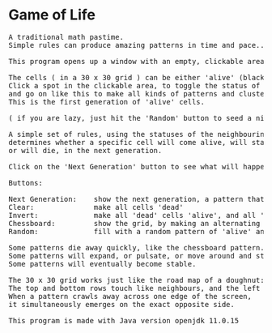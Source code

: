 # Game of Life
<pre>
A traditional math pastime.
Simple rules can produce amazing patterns in time and pace...

This program opens up a window with an empty, clickable area, and several buttons below.

The cells ( in a 30 x 30 grid ) can be either 'alive' (black) or 'dead' (white).
Click a spot in the clickable area, to toggle the status of the cell right there, 
and go on like this to make all kinds of patterns and clusters of 'alive' cells.
This is the first generation of 'alive' cells.

( if you are lazy, just hit the 'Random' button to seed a nice random pattern )

A simple set of rules, using the statuses of the neighbouring cells, 
determines whether a specific cell will come alive, will stay alive 
or will die, in the next generation. 

Click on the 'Next Generation' button to see what will happen to any pattern.

Buttons:

Next Generation:    show the next generation, a pattern that descends from the current pattern
Clear:              make all cells 'dead'
Invert:             make all 'dead' cells 'alive', and all 'alive' cells 'dead'
Chessboard:         show the grid, by making an alternating pattern of 'alive' cells
Random:             fill with a random pattern of 'alive' and 'dead' cells

Some patterns die away quickly, like the chessboard pattern.
Some patterns will expand, or pulsate, or move around and stay active for many generations.
Some patterns will eventually become stable.  

The 30 x 30 grid works just like the road map of a doughnut:
The top and bottom rows touch like neighbours, and the left and right columns behave in the same way.
When a pattern crawls away across one edge of the screen, 
it simultaneously emerges on the exact opposite side.

This program is made with Java version openjdk 11.0.15
</pre>











